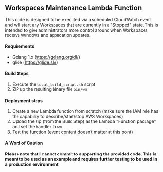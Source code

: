 ## Workspaces Maintenance Lambda Function
This code is designed to be executed via a scheduled CloudWatch event and will start any Workspaces that are currently in a "Stopped" state.  This is intended to give administrators more control around when Workspaces receive Windows and application updates.  

#### Requirements
- Golang 1.x (https://golang.org/dl/)
- glide (https://glide.sh/)

#### Build Steps
1. Execute the `local_build_script.sh` script
1. ZIP up the resulting binary file `bin/wm`

#### Deployment steps
1. Create a new Lambda function from scratch (make sure the IAM role has the capability to describe/start/stop AWS Workspaces)
1. Upload the zip (from the Build Step) as the Lambda "Function package" and set the handler to `wm`
1. Test the function (event content doesn't matter at this point)



#### A Word of Caution
**Please note that I cannot commit to supporting the provided code.  This is meant to be used as an example and requires further testing to be used in a production environment**
